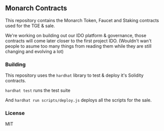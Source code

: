 ## Monarch Contracts

This repository contains the Monarch Token, Faucet and Staking contracts
used for the TGE & sale.

We're working on building out our IDO platform & governance, those contracts will
come later closer to the first project IDO. (Wouldn't wan't people to asume too
many things from reading them while they are still changing and evolving a lot)

### Building

This repository uses the `hardhat` library to test & deploy it's Solidity contracts.

`hardhat test` runs the test suite

And `hardhat run scripts/deploy.js` deploys all the scripts for the sale.

### License

MIT
